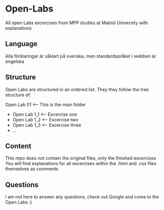 # Open-Labs
All open Labs excercises from MPP studies at Malmö University with explanations

## Language

Alla förklaringar är såklart på svenska, men standardspråket i webben är engelska


## Structure
Open Labs are structured in an ordered list.
They they follow the tree structure of:

Open Lab 01 <-- This is the main folder<br>
  - Open Lab 1_1 <-- Excercise one
  - Open Lab 1_2 <-- Excercise two
  - Open Lab 1_3 <-- Excercise three
  - ...

## Content
This repo does not contain the original files, only the finished excercises<br>
You will find explanations for all excercises within the .html and .css files themselves as comments

## Questions

I am not here to answer any questions, check out Google and come to the Open Labs :)